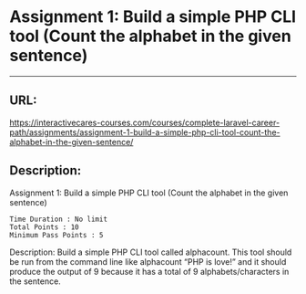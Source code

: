 # Assignment 1: Build a simple PHP CLI tool (Count the alphabet in the given sentence)
----

## URL: 

https://interactivecares-courses.com/courses/complete-laravel-career-path/assignments/assignment-1-build-a-simple-php-cli-tool-count-the-alphabet-in-the-given-sentence/

## Description:

Assignment 1: Build a simple PHP CLI tool (Count the alphabet in the given sentence)

    Time Duration : No limit
    Total Points : 10
    Minimum Pass Points : 5

Description: Build a simple PHP CLI tool called alphacount. This tool should be run from the command line like alphacount “PHP is love!” and it should produce the output of 9 because it has a total of 9 alphabets/characters in the sentence.

